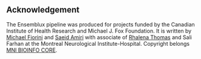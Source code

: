 ## Acknowledgement
The Ensemblux pipeline was produced for projects funded by the Canadian Institute of Health Research and Michael J. Fox Foundation. It is written by [Michael Fiorini](https://github.com/fiorini9) and [Saeid Amiri](https://github.com/saeidamiri1) with associate of [Rhalena Thomas](https://github.com/RhalenaThomas) and Sali Farhan at the Montreal Neurological Institute-Hospital. Copyright belongs [MNI BIOINFO CORE](https://github.com/neurobioinfo). 